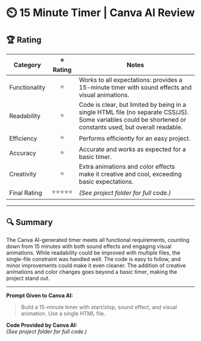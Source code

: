# ⏲️ 15 Minute Timer | Canva AI Review

## 🏆 Rating

| Category      | ⭐ Rating | Notes |
|---------------|:--------:|-------|
| Functionality | ⭐    | Works to all expectations: provides a 15-minute timer with sound effects and visual animations. |
| Readability   | ⭐    | Code is clear, but limited by being in a single HTML file (no separate CSS/JS). Some variables could be shortened or constants used, but overall readable. |
| Efficiency    | ⭐    | Performs efficiently for an easy project. |
| Accuracy      | ⭐    | Accurate and works as expected for a basic timer. |
| Creativity    | ⭐    | Extra animations and color effects make it creative and cool, exceeding basic expectations. |
| Final Rating  | ⭐⭐⭐⭐⭐ | *(See project folder for full code.)* |

---

## 🔍 Summary

The Canva AI-generated timer meets all functional requirements, counting down from 15 minutes with both sound effects and engaging visual animations. While readability could be improved with multiple files, the single-file constraint was handled well. The code is easy to follow, and minor improvements could make it even cleaner. The addition of creative animations and color changes goes beyond a basic timer, making the project stand out.

---

**Prompt Given to Canva AI:**  
> Build a 15-minute timer with start/stop, sound effect, and visual animation. Use a single HTML file.

**Code Provided by Canva AI:**  
*(See project folder for full code.)*
